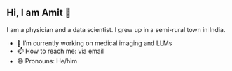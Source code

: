 ## Hi, I am Amit 👋

I am a physician and a data scientist. I grew up in a semi-rural town in India.  

- 🔭 I’m currently working on medical imaging and LLMs
- 📫 How to reach me: via email
- 😄 Pronouns: He/him
<!--
**aaekay/aaekay** is a ✨ _special_ ✨ repository because its `README.md` (this file) appears on your GitHub profile.

Here are some ideas to get you started:

- 🔭 I’m currently working on ...
- 🌱 I’m currently learning ...
- 👯 I’m looking to collaborate on ...
- 🤔 I’m looking for help with ...
- 💬 Ask me about ...
- 📫 How to reach me: ...
- 😄 Pronouns: ...
- ⚡ Fun fact: ...
-->

